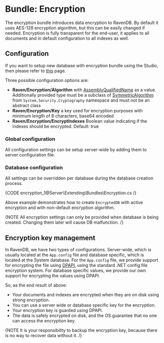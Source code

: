 ﻿# Bundle: Encryption

The encryption bundle introduces data encryption to RavenDB. By default it uses AES-128 encryption algorithm, but this can be easily changed if needed. Encryption is fully transparent for the end-user, it applies to all documents and in default configuration to all indexes as well.

## Configuration

If you want to setup new database with encryption bundle using the Studio, then please refer to [this](../../../studio/Bundles/encryption) page.

Three possible configuration options are:   
* **Raven/Encryption/Algorithm** with [AssemblyQualifiedName](http://msdn.microsoft.com/en-us/library/system.type.assemblyqualifiedname.aspx) as a value. Additionally provided type must be a subclass of [SymmetricAlgorithm](http://msdn.microsoft.com/en-us/library/system.security.cryptography.symmetricalgorithm.aspx) from `System.Security.Cryptography` namespace and must not be an abstract class    
* **Raven/Encryption/Key** a key used for encryption purposes with minimum length of 8 characters, base64 encoded    
* **Raven/Encryption/EncryptIndexes** Boolean value indicating if the indexes should be encrypted. Default: true   

### Global configuration

All configuration settings can be setup server-wide by adding them to server configuration file.

### Database configuration

All settings can be overridden per database during the database creation process.

{CODE encryption_1@Server\Extending\Bundles\Encryption.cs /}

Above example demonstrates how to create `EncryptedDB` with active encryption and with non-default encryption algorithm.

{NOTE All encryption settings can only be provided when database is being created. Changing them later will cause DB malfunction. /}

## Encryption key management

In RavenDB, we have two types of configurations. Server-wide, which is usually located at the `App.config` file and database specific, which is located at the System database. For the `App.config` file, we provide support for encrypting the file using [DPAPI](http://en.wikipedia.org/wiki/Data_Protection_API), using the standard .NET config file encryption system. For database specific values, we provide our own support for encrypting the values using DPAPI.

So, as the end result of above:    
*	Your documents and indexes are encrypted when they are on disk using strong encryption.    
*	You can use a server wide or database specific key for the encryption.   
*	Your encryption key is guarded using DPAPI.   
*	The data is safely encrypted on disk, and the OS guarantee that no one can access the encryption key.   

{NOTE It is your responsibility to backup the encryption key, because there is no way to recover data without it. /}
